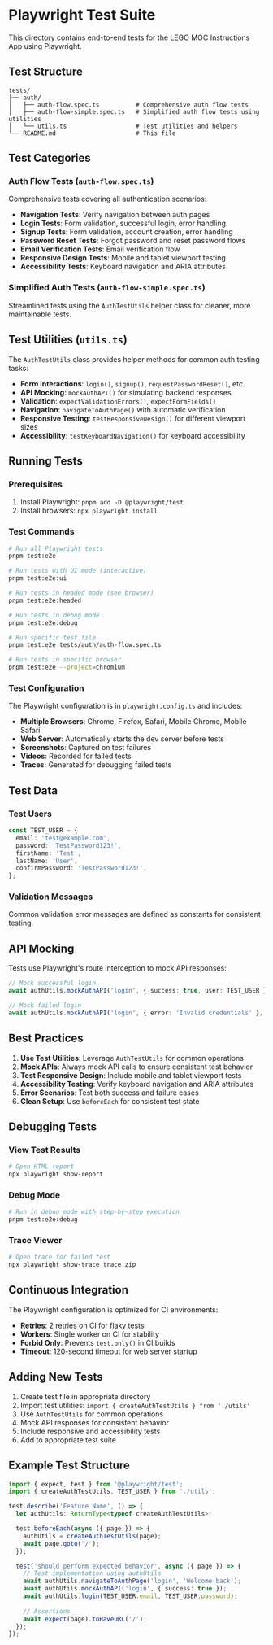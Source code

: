 # Playwright Test Suite

This directory contains end-to-end tests for the LEGO MOC Instructions App using Playwright.

## Test Structure

```
tests/
├── auth/
│   ├── auth-flow.spec.ts          # Comprehensive auth flow tests
│   ├── auth-flow-simple.spec.ts   # Simplified auth flow tests using utilities
│   └── utils.ts                   # Test utilities and helpers
└── README.md                      # This file
```

## Test Categories

### Auth Flow Tests (`auth-flow.spec.ts`)
Comprehensive tests covering all authentication scenarios:

- **Navigation Tests**: Verify navigation between auth pages
- **Login Tests**: Form validation, successful login, error handling
- **Signup Tests**: Form validation, account creation, error handling
- **Password Reset Tests**: Forgot password and reset password flows
- **Email Verification Tests**: Email verification flow
- **Responsive Design Tests**: Mobile and tablet viewport testing
- **Accessibility Tests**: Keyboard navigation and ARIA attributes

### Simplified Auth Tests (`auth-flow-simple.spec.ts`)
Streamlined tests using the `AuthTestUtils` helper class for cleaner, more maintainable tests.

## Test Utilities (`utils.ts`)

The `AuthTestUtils` class provides helper methods for common auth testing tasks:

- **Form Interactions**: `login()`, `signup()`, `requestPasswordReset()`, etc.
- **API Mocking**: `mockAuthAPI()` for simulating backend responses
- **Validation**: `expectValidationErrors()`, `expectFormFields()`
- **Navigation**: `navigateToAuthPage()` with automatic verification
- **Responsive Testing**: `testResponsiveDesign()` for different viewport sizes
- **Accessibility**: `testKeyboardNavigation()` for keyboard accessibility

## Running Tests

### Prerequisites
1. Install Playwright: `pnpm add -D @playwright/test`
2. Install browsers: `npx playwright install`

### Test Commands

```bash
# Run all Playwright tests
pnpm test:e2e

# Run tests with UI mode (interactive)
pnpm test:e2e:ui

# Run tests in headed mode (see browser)
pnpm test:e2e:headed

# Run tests in debug mode
pnpm test:e2e:debug

# Run specific test file
pnpm test:e2e tests/auth/auth-flow.spec.ts

# Run tests in specific browser
pnpm test:e2e --project=chromium
```

### Test Configuration

The Playwright configuration is in `playwright.config.ts` and includes:

- **Multiple Browsers**: Chrome, Firefox, Safari, Mobile Chrome, Mobile Safari
- **Web Server**: Automatically starts the dev server before tests
- **Screenshots**: Captured on test failures
- **Videos**: Recorded for failed tests
- **Traces**: Generated for debugging failed tests

## Test Data

### Test Users
```typescript
const TEST_USER = {
  email: 'test@example.com',
  password: 'TestPassword123!',
  firstName: 'Test',
  lastName: 'User',
  confirmPassword: 'TestPassword123!',
};
```

### Validation Messages
Common validation error messages are defined as constants for consistent testing.

## API Mocking

Tests use Playwright's route interception to mock API responses:

```typescript
// Mock successful login
await authUtils.mockAuthAPI('login', { success: true, user: TEST_USER });

// Mock failed login
await authUtils.mockAuthAPI('login', { error: 'Invalid credentials' }, 401);
```

## Best Practices

1. **Use Test Utilities**: Leverage `AuthTestUtils` for common operations
2. **Mock APIs**: Always mock API calls to ensure consistent test behavior
3. **Test Responsive Design**: Include mobile and tablet viewport tests
4. **Accessibility Testing**: Verify keyboard navigation and ARIA attributes
5. **Error Scenarios**: Test both success and failure cases
6. **Clean Setup**: Use `beforeEach` for consistent test state

## Debugging Tests

### View Test Results
```bash
# Open HTML report
npx playwright show-report
```

### Debug Mode
```bash
# Run in debug mode with step-by-step execution
pnpm test:e2e:debug
```

### Trace Viewer
```bash
# Open trace for failed test
npx playwright show-trace trace.zip
```

## Continuous Integration

The Playwright configuration is optimized for CI environments:

- **Retries**: 2 retries on CI for flaky tests
- **Workers**: Single worker on CI for stability
- **Forbid Only**: Prevents `test.only()` in CI builds
- **Timeout**: 120-second timeout for web server startup

## Adding New Tests

1. Create test file in appropriate directory
2. Import test utilities: `import { createAuthTestUtils } from './utils'`
3. Use `AuthTestUtils` for common operations
4. Mock API responses for consistent behavior
5. Include responsive and accessibility tests
6. Add to appropriate test suite

## Example Test Structure

```typescript
import { expect, test } from '@playwright/test';
import { createAuthTestUtils, TEST_USER } from './utils';

test.describe('Feature Name', () => {
  let authUtils: ReturnType<typeof createAuthTestUtils>;

  test.beforeEach(async ({ page }) => {
    authUtils = createAuthTestUtils(page);
    await page.goto('/');
  });

  test('should perform expected behavior', async ({ page }) => {
    // Test implementation using authUtils
    await authUtils.navigateToAuthPage('login', 'Welcome back');
    await authUtils.mockAuthAPI('login', { success: true });
    await authUtils.login(TEST_USER.email, TEST_USER.password);
    
    // Assertions
    await expect(page).toHaveURL('/');
  });
});
``` 